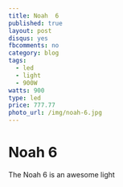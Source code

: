 ```yaml
---
title: Noah  6
published: true
layout: post
disqus: yes
fbcomments: no
category: blog
tags:
  - led
  - light
  - 900W
watts: 900
type: led
price: 777.77
photo_url: /img/noah-6.jpg
---
```


# Noah 6

The Noah 6 is an awesome light
